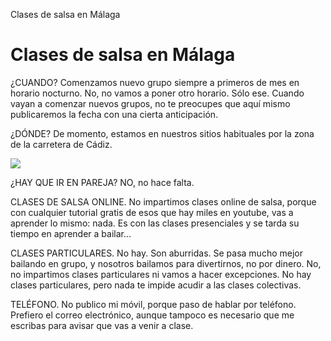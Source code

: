 Clases de salsa en Málaga

# Clases de salsa en Málaga 

¿CUANDO? Comenzamos nuevo grupo siempre a primeros de mes en horario nocturno. No, no vamos a poner otro horario. Sólo ese. Cuando vayan a comenzar nuevos grupos, no te preocupes que aquí mismo publicaremos la fecha con una cierta anticipación. 

¿DÓNDE? De momento, estamos en nuestros sitios habituales por la zona de la carretera de Cádiz.

<img src="http://clasesdesalsaenmalaga.com/horario-clases-salsa-bachata-malaga.gif">

¿HAY QUE IR EN PAREJA? NO, no hace falta.

CLASES DE SALSA ONLINE. No impartimos clases online de salsa, porque con cualquier tutorial gratis de esos que hay miles en youtube, vas a aprender lo mismo: nada. Es con las clases presenciales y se tarda su tiempo en aprender a bailar...

CLASES PARTICULARES. No hay. Son aburridas. Se pasa mucho mejor bailando en grupo, y nosotros bailamos para divertirnos, no por dinero. No, no impartimos clases particulares ni vamos a hacer excepciones. No hay clases particulares, pero nada te impide acudir a las clases colectivas.

TELÉFONO. No publico mi móvil, porque paso de hablar por teléfono. Prefiero el correo electrónico, aunque tampoco es necesario que me escribas para avisar que vas a venir a clase.





